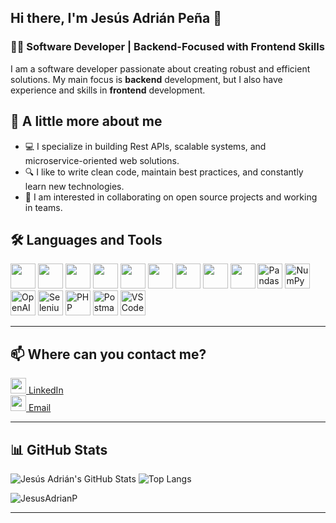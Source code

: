 ## Hi there, I'm Jesús Adrián Peña 👋

### 🧑‍💻 Software Developer | Backend-Focused with Frontend Skills
I am a software developer passionate about creating robust and efficient solutions. My main focus is **backend** development, but I also have experience and skills in **frontend** development.

## 🚀 A little more about me

- 💻 I specialize in building Rest APIs, scalable systems, and microservice-oriented web solutions.
- 🔍 I like to write clean code, maintain best practices, and constantly learn new technologies.
- 🤝 I am interested in collaborating on open source projects and working in teams.

## 🛠️ Languages and Tools

<p>
  <img src="https://cdn.jsdelivr.net/gh/devicons/devicon/icons/python/python-original.svg" width="40" height="40" />
  <img src="https://cdn.jsdelivr.net/gh/devicons/devicon/icons/django/django-plain.svg" width="40" height="40" />
  <img src="https://cdn.jsdelivr.net/gh/devicons/devicon/icons/fastapi/fastapi-original-wordmark.svg" width="40" height="40" /> 
  <img src="https://cdn.jsdelivr.net/gh/devicons/devicon/icons/postgresql/postgresql-original.svg" width="40" height="40" />
  <img src="https://cdn.jsdelivr.net/gh/devicons/devicon/icons/javascript/javascript-original.svg" width="40" height="40" />  
  <img src="https://cdn.jsdelivr.net/gh/devicons/devicon/icons/vuejs/vuejs-original.svg" width="40" height="40" />  
  <img src="https://cdn.jsdelivr.net/gh/devicons/devicon/icons/html5/html5-original.svg" width="40" height="40" />  
  <img src="https://cdn.jsdelivr.net/gh/devicons/devicon/icons/css3/css3-original.svg" width="40" height="40" /> 
  <img src="https://cdn.jsdelivr.net/gh/devicons/devicon/icons/git/git-original.svg" width="40" height="40" />
  <img src="https://logo.svgcdn.com/devicon/pandas-original.svg" width="40" alt="Pandas" />  
  <img src="https://logo.svgcdn.com/d/numpy-original.svg" width="40" alt="NumPy" />  
  <img src="https://img.icons8.com/?size=100&id=FBO05Dys9QCg&format=png&color=000000" width="40" alt="OpenAI" />  
  <img src="https://logo.svgcdn.com/l/selenium.png" width="40" alt="Selenium" />  
  <img src="https://cdn.jsdelivr.net/gh/devicons/devicon/icons/php/php-original.svg" width="40" alt="PHP" />
  <img src="https://cdn.jsdelivr.net/gh/devicons/devicon/icons/postman/postman-original.svg" width="40" alt="Postman" />
  <img src="https://cdn.jsdelivr.net/gh/devicons/devicon/icons/vscode/vscode-original.svg" width="40" alt="VSCode" />
</p>

---

## 📫 Where can you contact me?

[<img src="https://cdn.jsdelivr.net/gh/devicons/devicon/icons/linkedin/linkedin-original.svg" width="25" /> LinkedIn](https://www.linkedin.com/in/JesusAdrianP)  
[<img src="https://img.icons8.com/?size=100&id=P7UIlhbpWzZm&format=png&color=000000" width="25" /> Email](mailto:pena47337@gmail.com)

---

## 📊 GitHub Stats

<p float="left">
  <img src="https://github-readme-stats.vercel.app/api?username=JesusAdrianP&show_icons=true&theme=tokyonight" alt="Jesús Adrián's GitHub Stats"/>
  <img src="https://github-readme-stats.vercel.app/api/top-langs/?username=JesusAdrianP&layout=compact&theme=tokyonight" alt="Top Langs"/>
</p>

<p><img align="center" src="https://github-readme-streak-stats.herokuapp.com/?user=JesusAdrianP&" alt="JesusAdrianP" /></p>

---
